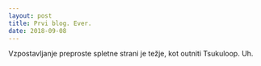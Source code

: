 ```yaml
---
layout: post
title: Prvi blog. Ever.
date: 2018-09-08
---
```


Vzpostavljanje preproste spletne strani je težje, kot outniti Tsukuloop. Uh.
